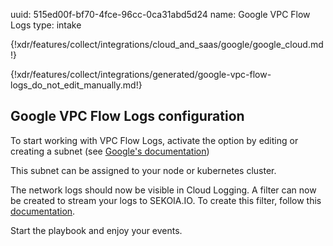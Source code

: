 uuid: 515ed00f-bf70-4fce-96cc-0ca31abd5d24
name: Google VPC Flow Logs
type: intake

{!xdr/features/collect/integrations/cloud_and_saas/google/google_cloud.md!}

{!xdr/features/collect/integrations/generated/google-vpc-flow-logs_do_not_edit_manually.md!}


## Google VPC Flow Logs configuration

To start working with VPC Flow Logs, activate the option by editing or creating a subnet (see [Google's documentation](https://cloud.google.com/vpc/docs/using-flow-logs#enable-logging-new))

This subnet can be assigned to your node or kubernetes cluster.

The network logs should now be visible in Cloud Logging. A filter can now be created to stream your logs to SEKOIA.IO. To create this filter, follow this [documentation](https://cloud.google.com/vpc/docs/using-flow-logs#access-logs).

Start the playbook and enjoy your events.
